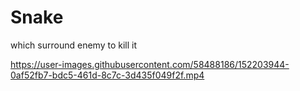 # Snake
which surround enemy to kill it






https://user-images.githubusercontent.com/58488186/152203944-0af52fb7-bdc5-461d-8c7c-3d435f049f2f.mp4


